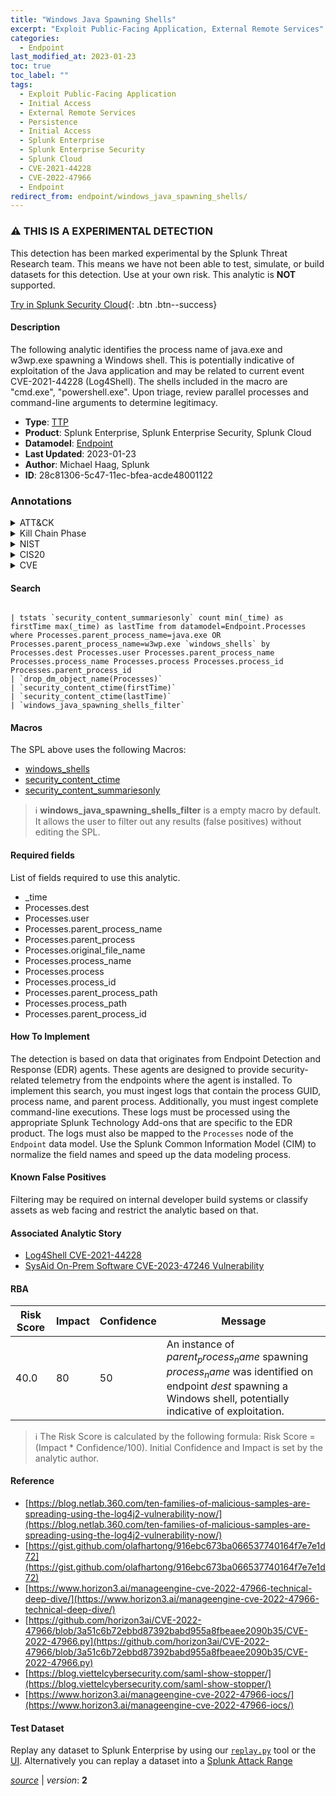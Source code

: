 ```yaml
---
title: "Windows Java Spawning Shells"
excerpt: "Exploit Public-Facing Application, External Remote Services"
categories:
  - Endpoint
last_modified_at: 2023-01-23
toc: true
toc_label: ""
tags:
  - Exploit Public-Facing Application
  - Initial Access
  - External Remote Services
  - Persistence
  - Initial Access
  - Splunk Enterprise
  - Splunk Enterprise Security
  - Splunk Cloud
  - CVE-2021-44228
  - CVE-2022-47966
  - Endpoint
redirect_from: endpoint/windows_java_spawning_shells/
---
```


### :warning: THIS IS A EXPERIMENTAL DETECTION
This detection has been marked experimental by the Splunk Threat Research team. This means we have not been able to test, simulate, or build datasets for this detection. Use at your own risk. This analytic is **NOT** supported.


[Try in Splunk Security Cloud](https://www.splunk.com/en_us/cyber-security.html){: .btn .btn--success}

#### Description

The following analytic identifies the process name of java.exe and w3wp.exe spawning a Windows shell. This is potentially indicative of exploitation of the Java application and may be related to current event CVE-2021-44228 (Log4Shell). The shells included in the macro are &#34;cmd.exe&#34;, &#34;powershell.exe&#34;. Upon triage, review parallel processes and command-line arguments to determine legitimacy.

- **Type**: [TTP](https://github.com/splunk/security_content/wiki/Detection-Analytic-Types)
- **Product**: Splunk Enterprise, Splunk Enterprise Security, Splunk Cloud
- **Datamodel**: [Endpoint](https://docs.splunk.com/Documentation/CIM/latest/User/Endpoint)
- **Last Updated**: 2023-01-23
- **Author**: Michael Haag, Splunk
- **ID**: 28c81306-5c47-11ec-bfea-acde48001122

### Annotations
<details>
  <summary>ATT&CK</summary>

<div markdown="1">

#### [ATT&CK](https://attack.mitre.org/)

| ID          | Technique   | Tactic         |
| ----------- | ----------- |--------------- |
| [T1190](https://attack.mitre.org/techniques/T1190/) | Exploit Public-Facing Application | Initial Access |

| [T1133](https://attack.mitre.org/techniques/T1133/) | External Remote Services | Persistence, Initial Access |

</div>
</details>


<details>
  <summary>Kill Chain Phase</summary>

<div markdown="1">

* Delivery
* Installation


</div>
</details>


<details>
  <summary>NIST</summary>

<div markdown="1">

* DE.CM



</div>
</details>

<details>
  <summary>CIS20</summary>

<div markdown="1">

* CIS 10



</div>
</details>

<details>
  <summary>CVE</summary>

<div markdown="1">

| ID          | Summary | [CVSS](https://nvd.nist.gov/vuln-metrics/cvss) |
| ----------- | ----------- | -------------- |
| [CVE-2021-44228](https://nvd.nist.gov/vuln/detail/CVE-2021-44228) | Apache Log4j2 2.0-beta9 through 2.15.0 (excluding security releases 2.12.2, 2.12.3, and 2.3.1) JNDI features used in configuration, log messages, and parameters do not protect against attacker controlled LDAP and other JNDI related endpoints. An attacker who can control log messages or log message parameters can execute arbitrary code loaded from LDAP servers when message lookup substitution is enabled. From log4j 2.15.0, this behavior has been disabled by default. From version 2.16.0 (along with 2.12.2, 2.12.3, and 2.3.1), this functionality has been completely removed. Note that this vulnerability is specific to log4j-core and does not affect log4net, log4cxx, or other Apache Logging Services projects. | 9.3 |
| [CVE-2022-47966](https://nvd.nist.gov/vuln/detail/CVE-2022-47966) | Multiple Zoho ManageEngine on-premise products, such as ServiceDesk Plus through 14003, allow remote code execution due to use of Apache Santuario xmlsec (aka XML Security for Java) 1.4.1, because the xmlsec XSLT features, by design in that version, make the application responsible for certain security protections, and the ManageEngine applications did not provide those protections. This affects Access Manager Plus before 4308, Active Directory 360 before 4310, ADAudit Plus before 7081, ADManager Plus before 7162, ADSelfService Plus before 6211, Analytics Plus before 5150, Application Control Plus before 10.1.2220.18, Asset Explorer before 6983, Browser Security Plus before 11.1.2238.6, Device Control Plus before 10.1.2220.18, Endpoint Central before 10.1.2228.11, Endpoint Central MSP before 10.1.2228.11, Endpoint DLP before 10.1.2137.6, Key Manager Plus before 6401, OS Deployer before 1.1.2243.1, PAM 360 before 5713, Password Manager Pro before 12124, Patch Manager Plus before 10.1.2220.18, Remote Access Plus before 10.1.2228.11, Remote Monitoring and Management (RMM) before 10.1.41. ServiceDesk Plus before 14004, ServiceDesk Plus MSP before 13001, SupportCenter Plus before 11026, and Vulnerability Manager Plus before 10.1.2220.18. Exploitation is only possible if SAML SSO has ever been configured for a product (for some products, exploitation requires that SAML SSO is currently active). | None |



</div>
</details>


#### Search

```

| tstats `security_content_summariesonly` count min(_time) as firstTime max(_time) as lastTime from datamodel=Endpoint.Processes where Processes.parent_process_name=java.exe OR Processes.parent_process_name=w3wp.exe `windows_shells` by Processes.dest Processes.user Processes.parent_process_name Processes.process_name Processes.process Processes.process_id Processes.parent_process_id 
| `drop_dm_object_name(Processes)` 
| `security_content_ctime(firstTime)` 
| `security_content_ctime(lastTime)` 
| `windows_java_spawning_shells_filter`
```

#### Macros
The SPL above uses the following Macros:
* [windows_shells](https://github.com/splunk/security_content/blob/develop/macros/windows_shells.yml)
* [security_content_ctime](https://github.com/splunk/security_content/blob/develop/macros/security_content_ctime.yml)
* [security_content_summariesonly](https://github.com/splunk/security_content/blob/develop/macros/security_content_summariesonly.yml)

> :information_source:
> **windows_java_spawning_shells_filter** is a empty macro by default. It allows the user to filter out any results (false positives) without editing the SPL.



#### Required fields
List of fields required to use this analytic.
* _time
* Processes.dest
* Processes.user
* Processes.parent_process_name
* Processes.parent_process
* Processes.original_file_name
* Processes.process_name
* Processes.process
* Processes.process_id
* Processes.parent_process_path
* Processes.process_path
* Processes.parent_process_id



#### How To Implement
The detection is based on data that originates from Endpoint Detection and Response (EDR) agents. These agents are designed to provide security-related telemetry from the endpoints where the agent is installed. To implement this search, you must ingest logs that contain the process GUID, process name, and parent process. Additionally, you must ingest complete command-line executions. These logs must be processed using the appropriate Splunk Technology Add-ons that are specific to the EDR product. The logs must also be mapped to the `Processes` node of the `Endpoint` data model. Use the Splunk Common Information Model (CIM) to normalize the field names and speed up the data modeling process.
#### Known False Positives
Filtering may be required on internal developer build systems or classify assets as web facing and restrict the analytic based on that.

#### Associated Analytic Story
* [Log4Shell CVE-2021-44228](/stories/log4shell_cve-2021-44228)
* [SysAid On-Prem Software CVE-2023-47246 Vulnerability](/stories/sysaid_on-prem_software_cve-2023-47246_vulnerability)




#### RBA

| Risk Score  | Impact      | Confidence   | Message      |
| ----------- | ----------- |--------------|--------------|
| 40.0 | 80 | 50 | An instance of $parent_process_name$ spawning $process_name$ was identified on endpoint $dest$ spawning a Windows shell, potentially indicative of exploitation. |


> :information_source:
> The Risk Score is calculated by the following formula: Risk Score = (Impact * Confidence/100). Initial Confidence and Impact is set by the analytic author.


#### Reference

* [https://blog.netlab.360.com/ten-families-of-malicious-samples-are-spreading-using-the-log4j2-vulnerability-now/](https://blog.netlab.360.com/ten-families-of-malicious-samples-are-spreading-using-the-log4j2-vulnerability-now/)
* [https://gist.github.com/olafhartong/916ebc673ba066537740164f7e7e1d72](https://gist.github.com/olafhartong/916ebc673ba066537740164f7e7e1d72)
* [https://www.horizon3.ai/manageengine-cve-2022-47966-technical-deep-dive/](https://www.horizon3.ai/manageengine-cve-2022-47966-technical-deep-dive/)
* [https://github.com/horizon3ai/CVE-2022-47966/blob/3a51c6b72ebbd87392babd955a8fbeaee2090b35/CVE-2022-47966.py](https://github.com/horizon3ai/CVE-2022-47966/blob/3a51c6b72ebbd87392babd955a8fbeaee2090b35/CVE-2022-47966.py)
* [https://blog.viettelcybersecurity.com/saml-show-stopper/](https://blog.viettelcybersecurity.com/saml-show-stopper/)
* [https://www.horizon3.ai/manageengine-cve-2022-47966-iocs/](https://www.horizon3.ai/manageengine-cve-2022-47966-iocs/)



#### Test Dataset
Replay any dataset to Splunk Enterprise by using our [`replay.py`](https://github.com/splunk/attack_data#using-replaypy) tool or the [UI](https://github.com/splunk/attack_data#using-ui).
Alternatively you can replay a dataset into a [Splunk Attack Range](https://github.com/splunk/attack_range#replay-dumps-into-attack-range-splunk-server)




[*source*](https://github.com/splunk/security_content/tree/develop/detections/endpoint/windows_java_spawning_shells.yml) \| *version*: **2**